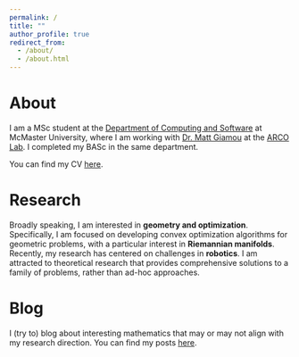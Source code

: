 ```yaml
---
permalink: /
title: ""
author_profile: true
redirect_from: 
  - /about/
  - /about.html
---
```


# About
I am a MSc student at the [Department of Computing and Software](https://www.eng.mcmaster.ca/cas/) at McMaster University, where I am working with [Dr. Matt Giamou](https://mattgiamou.ca/) at the [ARCO Lab](https://arcolab.mcmaster.ca/). I completed my BASc in the same department. 

You can find my CV [here](files/Hussein_Saad_CV.pdf).

# Research
Broadly speaking, I am interested in **geometry and optimization**. Specifically, I am focused on developing convex optimization algorithms for geometric problems, with a particular interest in **Riemannian manifolds**. Recently, my research has centered on challenges in **robotics**. I am attracted to theoretical research that provides comprehensive solutions to a family of problems, rather than ad-hoc approaches.

# Blog
I (try to) blog about interesting mathematics that may or may not align with my research direction. You can find my posts [here](https://husseinsd1.github.io/blog-posts).
